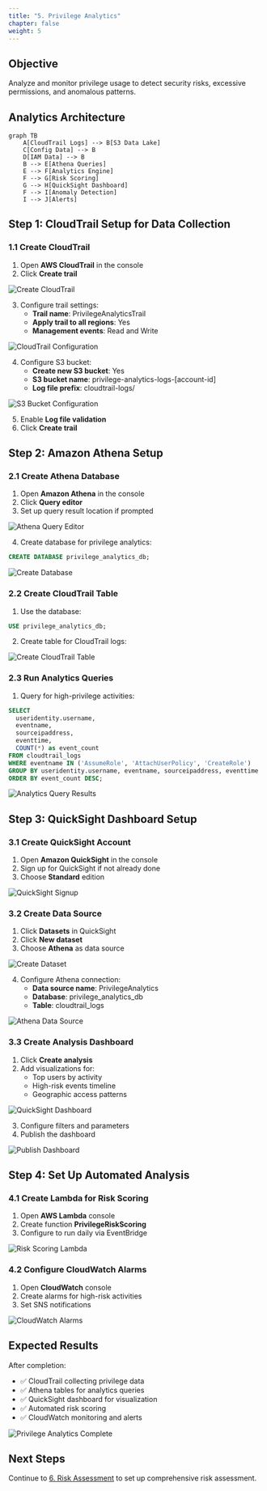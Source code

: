 ```yaml
---
title: "5. Privilege Analytics"
chapter: false
weight: 5
---
```


## Objective

Analyze and monitor privilege usage to detect security risks, excessive permissions, and anomalous patterns.

## Analytics Architecture

```mermaid
graph TB
    A[CloudTrail Logs] --> B[S3 Data Lake]
    C[Config Data] --> B
    D[IAM Data] --> B
    B --> E[Athena Queries]
    E --> F[Analytics Engine]
    F --> G[Risk Scoring]
    G --> H[QuickSight Dashboard]
    F --> I[Anomaly Detection]
    I --> J[Alerts]
```

## Step 1: CloudTrail Setup for Data Collection

### 1.1 Create CloudTrail

1. Open **AWS CloudTrail** in the console
2. Click **Create trail**

![Create CloudTrail](/images/5/create-cloudtrail.png?featherlight=false&width=90pc)

3. Configure trail settings:
   - **Trail name**: PrivilegeAnalyticsTrail
   - **Apply trail to all regions**: Yes
   - **Management events**: Read and Write

![CloudTrail Configuration](/images/5/cloudtrail-config.png?featherlight=false&width=90pc)

4. Configure S3 bucket:
   - **Create new S3 bucket**: Yes
   - **S3 bucket name**: privilege-analytics-logs-[account-id]
   - **Log file prefix**: cloudtrail-logs/

![S3 Bucket Configuration](/images/5/s3-bucket-config.png?featherlight=false&width=90pc)

5. Enable **Log file validation**
6. Click **Create trail**

## Step 2: Amazon Athena Setup

### 2.1 Create Athena Database

1. Open **Amazon Athena** in the console
2. Click **Query editor**
3. Set up query result location if prompted

![Athena Query Editor](/images/5/athena-query-editor.png?featherlight=false&width=90pc)

4. Create database for privilege analytics:

```sql
CREATE DATABASE privilege_analytics_db;
```

![Create Database](/images/5/create-database.png?featherlight=false&width=90pc)

### 2.2 Create CloudTrail Table

1. Use the database:

```sql
USE privilege_analytics_db;
```

2. Create table for CloudTrail logs:

![Create CloudTrail Table](/images/5/create-cloudtrail-table.png?featherlight=false&width=90pc)

### 2.3 Run Analytics Queries

1. Query for high-privilege activities:

```sql
SELECT 
  useridentity.username,
  eventname,
  sourceipaddress,
  eventtime,
  COUNT(*) as event_count
FROM cloudtrail_logs
WHERE eventname IN ('AssumeRole', 'AttachUserPolicy', 'CreateRole')
GROUP BY useridentity.username, eventname, sourceipaddress, eventtime
ORDER BY event_count DESC;
```

![Analytics Query Results](/images/5/analytics-query-results.png?featherlight=false&width=90pc)

## Step 3: QuickSight Dashboard Setup

### 3.1 Create QuickSight Account

1. Open **Amazon QuickSight** in the console
2. Sign up for QuickSight if not already done
3. Choose **Standard** edition

![QuickSight Signup](/images/5/quicksight-signup.png?featherlight=false&width=90pc)

### 3.2 Create Data Source

1. Click **Datasets** in QuickSight
2. Click **New dataset**
3. Choose **Athena** as data source

![Create Dataset](/images/5/create-dataset.png?featherlight=false&width=90pc)

4. Configure Athena connection:
   - **Data source name**: PrivilegeAnalytics
   - **Database**: privilege_analytics_db
   - **Table**: cloudtrail_logs

![Athena Data Source](/images/5/athena-data-source.png?featherlight=false&width=90pc)

### 3.3 Create Analysis Dashboard

1. Click **Create analysis**
2. Add visualizations for:
   - Top users by activity
   - High-risk events timeline
   - Geographic access patterns

![QuickSight Dashboard](/images/5/quicksight-dashboard.png?featherlight=false&width=90pc)

3. Configure filters and parameters
4. Publish the dashboard

![Publish Dashboard](/images/5/publish-dashboard.png?featherlight=false&width=90pc)

## Step 4: Set Up Automated Analysis

### 4.1 Create Lambda for Risk Scoring

1. Open **AWS Lambda** console
2. Create function **PrivilegeRiskScoring**
3. Configure to run daily via EventBridge

![Risk Scoring Lambda](/images/5/risk-scoring-lambda.png?featherlight=false&width=90pc)

### 4.2 Configure CloudWatch Alarms

1. Open **CloudWatch** console
2. Create alarms for high-risk activities
3. Set SNS notifications

![CloudWatch Alarms](/images/5/cloudwatch-alarms.png?featherlight=false&width=90pc)

## Expected Results

After completion:

- ✅ CloudTrail collecting privilege data
- ✅ Athena tables for analytics queries
- ✅ QuickSight dashboard for visualization
- ✅ Automated risk scoring
- ✅ CloudWatch monitoring and alerts

![Privilege Analytics Complete](/images/5/privilege-analytics-complete.png?featherlight=false&width=90pc)

## Next Steps

Continue to [6. Risk Assessment](../6-danh-gia-rui-ro) to set up comprehensive risk assessment.